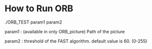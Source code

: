 # How to Run ORB

./ORB_TEST param1 param2

param1 : (available in only ORB_picture) Path of the picture

param2 : threshold of the FAST algorithm. default value is 60. (0-255)
